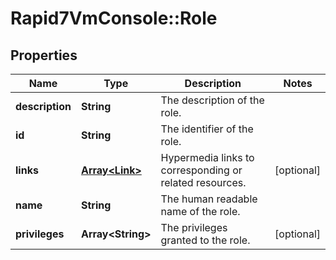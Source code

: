 # Rapid7VmConsole::Role

## Properties
Name | Type | Description | Notes
------------ | ------------- | ------------- | -------------
**description** | **String** | The description of the role. | 
**id** | **String** | The identifier of the role. | 
**links** | [**Array&lt;Link&gt;**](Link.md) | Hypermedia links to corresponding or related resources. | [optional] 
**name** | **String** | The human readable name of the role. | 
**privileges** | **Array&lt;String&gt;** | The privileges granted to the role. | [optional] 


